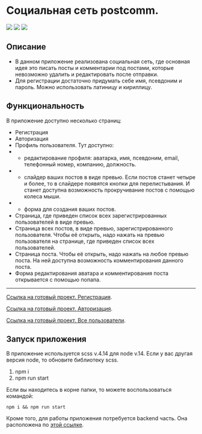 # Социальная сеть postcomm. 

![](https://shields.io/badge/-SCSS-C76494)
![](https://shields.io/badge/-JavaScript-yellow)
![](https://shields.io/badge/-React.JS-05D9FF)

## Описание
- В данном приложение реализована социальная сеть, где основная идея это писать посты и комментарии под постами, которые невозможно удалить и редактировать после отправки.
- Для регистрации достаточно придумать себе имя, псевдоним и пароль. Можно использовать латиницу и кириллицу. 

## Функциональность
В приложение доступно несколько страниц:
- Регистрация
- Авторизация
- Профиль пользователя. Тут доступно:
- - редактирование профиля: аватарка, имя, псевдоним, email, телефонный номер, компанию, должность. 
- - слайдер ваших постов в виде превью. Если постов станет четыре и более, то в слайдере появятся кнопки для перелистывания. И станет доступна возможность прокручивание постов с помощью колеса мыши. 
- - форма для создания ваших постов.
- Страница, где приведен список всех зарегистрированных пользователей в виде превью.
- Страница всех постов, в виде превью, зарегистрированного пользователя. Чтобы её открыть, надо нажать на превью пользователя на странице, где приведен список всех пользователей.
- Страница поста. Чтобы её открыть, надо нажать на любое превью поста. На ней доступна возможность комментирования данного поста. 
- Форма редактирования аватара и комментирования поста открывается с помощью попапа.

<tr>
    <hr>
</tr>

 [Ссылка на готовый проект. Регистрация](https://tyt34.github.io/postcomm/#/reg).
 
 [Ссылка на готовый проект. Авторизация](https://tyt34.github.io/postcomm/#/reg).
 
 [Ссылка на готовый проект. Все пользователи](https://tyt34.github.io/postcomm/#/allusers).

  ## Запуск приложения
В приложение используется scss v.4.14 для node v.14. Если у вас другая версия node, то обновите библиотеку scss.
1. npm i
2. npm run start

Если вы находитесь в корне папки, то можете воспользоваться командой: 
```
npm i && npm run start
```
Кроме того, для работы приложения потребуется backend часть. Она расположена по  [этой ссылке](https://github.com/tyt34/back-postcomm).


